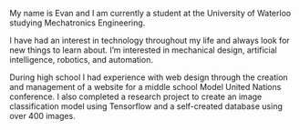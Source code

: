 My name is Evan and I am currently a student at the University of Waterloo studying Mechatronics Engineering.

I have had an interest in technology throughout my life and always look for new things to learn about. I’m interested in mechanical design, artificial intelligence, robotics, and automation.

During high school I had experience with web design through the creation and management of a website for a middle school Model United Nations conference. I also completed a research project to create an image classification model using Tensorflow and a self-created database using over 400 images.
